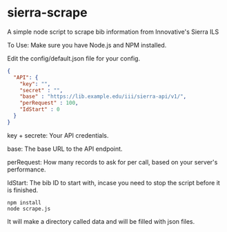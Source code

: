 # sierra-scrape
A simple node script to scrape bib information from Innovative's Sierra ILS

To Use:
Make sure you have Node.js and NPM installed.

Edit the config/default.json file for your config.
```json
{
  "API": {
  	"key": "",
  	"secret" : "",
  	"base" : "https://lib.example.edu/iii/sierra‑api/v1/",
  	"perRequest" : 100,
  	"IdStart" : 0
  }
}
```
key + secrete: Your API credentials.

base: The base URL to the API endpoint.

perRequest: How many records to ask for per call, based on your server's performance.

IdStart: The bib ID to start with, incase you need to stop the script before it is finished.


```
npm install
node scrape.js
```

It will make a directory called data and will be filled with json files.

